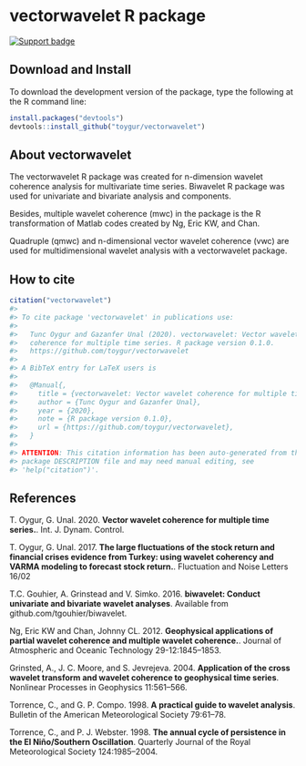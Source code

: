 <!-- README.md is generated from README.Rmd. Please edit that file -->

vectorwavelet R package
=======================

[![Support
badge](https://img.shields.io/badge/support-vectorwavelet-green.svg)](http://stackoverflow.com/questions/tagged/vectorwavelet)

Download and Install
--------------------

To download the development version of the package, type the following
at the R command line:

``` r
install.packages("devtools")
devtools::install_github("toygur/vectorwavelet")
```

About vectorwavelet
-------------------

The vectorwavelet R package was created for n-dimension wavelet
coherence analysis for multivariate time series. Biwavelet R package was
used for univariate and bivariate analysis and components.

Besides, multiple wavelet coherence (mwc) in the package is the R
transformation of Matlab codes created by Ng, Eric KW, and Chan.

Quadruple (qmwc) and n-dimensional vector wavelet coherence (vwc) are
used for multidimensional wavelet analysis with a vectorwavelet package.

How to cite
-----------

``` r
citation("vectorwavelet")
#> 
#> To cite package 'vectorwavelet' in publications use:
#> 
#>   Tunc Oygur and Gazanfer Unal (2020). vectorwavelet: Vector wavelet
#>   coherence for multiple time series. R package version 0.1.0.
#>   https://github.com/toygur/vectorwavelet
#> 
#> A BibTeX entry for LaTeX users is
#> 
#>   @Manual{,
#>     title = {vectorwavelet: Vector wavelet coherence for multiple time series},
#>     author = {Tunc Oygur and Gazanfer Unal},
#>     year = {2020},
#>     note = {R package version 0.1.0},
#>     url = {https://github.com/toygur/vectorwavelet},
#>   }
#> 
#> ATTENTION: This citation information has been auto-generated from the
#> package DESCRIPTION file and may need manual editing, see
#> 'help("citation")'.
```

References
----------

<a id="Oygur2020"/> T. Oygur, G. Unal. 2020. **Vector wavelet coherence
for multiple time series.**. Int. J. Dynam. Control.

<a id="Oygur2017"/> T. Oygur, G. Unal. 2017. **The large fluctuations of
the stock return and financial crises evidence from Turkey: using
wavelet coherency and VARMA modeling to forecast stock return.**.
Fluctuation and Noise Letters 16/02

<a id="biwavelet"/> T.C. Gouhier, A. Grinstead and V. Simko. 2016.
**biwavelet: Conduct univariate and bivariate wavelet analyses**.
Available from github.com/tgouhier/biwavelet.

<a id="Eric2012"/> Ng, Eric KW and Chan, Johnny CL. 2012. **Geophysical
applications of partial wavelet coherence and multiple wavelet
coherence.**. Journal of Atmospheric and Oceanic Technology
29-12:1845–1853.

<a id="Grinsted2004"/> Grinsted, A., J. C. Moore, and S. Jevrejeva.
2004. **Application of the cross wavelet transform and wavelet coherence
to geophysical time series**. Nonlinear Processes in Geophysics
11:561–566.

<a id="TorrenceCompo1998"/> Torrence, C., and G. P. Compo. 1998. **A
practical guide to wavelet analysis**. Bulletin of the American
Meteorological Society 79:61–78.

<a id="TorrenceWebster1998"/> Torrence, C., and P. J. Webster. 1998.
**The annual cycle of persistence in the El Niño/Southern Oscillation**.
Quarterly Journal of the Royal Meteorological Society 124:1985–2004.
